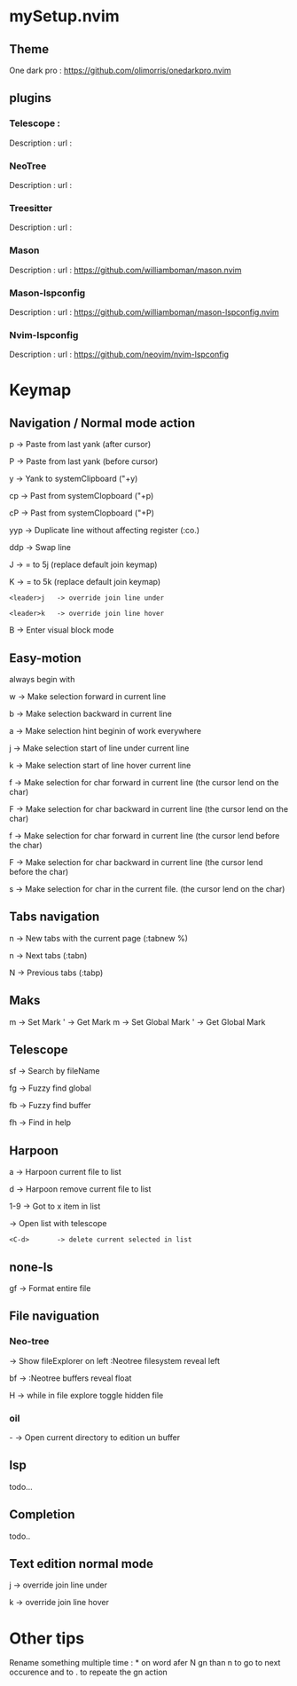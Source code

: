 # mySetup.nvim

## Theme
One dark pro : https://github.com/olimorris/onedarkpro.nvim

## plugins

### Telescope :
Description : 
url : 

### NeoTree
Description : 
url : 

### Treesitter
Description : 
url : 

### Mason
Description : 
url : https://github.com/williamboman/mason.nvim

### Mason-lspconfig
Description : 
url : https://github.com/williamboman/mason-lspconfig.nvim

### Nvim-lspconfig
Description : 
url : https://github.com/neovim/nvim-lspconfig
# Keymap

## Navigation / Normal mode action
<leader>p   -> Paste from last yank (after cursor)

<leader>P   -> Paste from last yank (before cursor)

<leader>y   -> Yank to systemClipboard ("+y)

<leader>cp  -> Past from systemClopboard ("+p)

<leader>cP  -> Past from systemClopboard ("+P)

yyp         -> Duplicate line without affecting register (:co.)

ddp         -> Swap line

J           -> = to 5j (replace default join keymap)

K           -> = to 5k (replace default join keymap)

    <leader>j   -> override join line under

    <leader>k   -> override join line hover

<leader>B   -> Enter visual block mode

## Easy-motion
always begin with <leader><leader>

w -> Make selection forward in current line

b -> Make selection backward in current line

a -> Make selection hint beginin of work everywhere

j -> Make selection start of line under current line

k -> Make selection start of line hover current line

f<char> -> Make selection for char forward in current line (the cursor lend on the char)

F<char> -> Make selection for char backward in current line (the cursor lend on the char)

f<char> -> Make selection for char forward in current line (the cursor lend before the char)

F<char> -> Make selection for char backward in current line (the cursor lend before the char)

s<char> -> Make selection for char in the current file. (the cursor lend on the char)


## Tabs navigation

<leader><leader>n -> New tabs with the current page (:tabnew %<CR>)

<leader>n   -> Next tabs (:tabn<CR>)

<leader>N   -> Previous tabs (:tabp<CR>)

## Maks
m<char>     -> Set Mark
'<char>     -> Get Mark
m<CHAR>     -> Set Global Mark
'<CHAR>     -> Get Global Mark

## Telescope

<leader>sf  -> Search by fileName

<leader>fg  -> Fuzzy find global

<leader>fb  -> Fuzzy find buffer

<leader>fh  -> Find in help

## Harpoon

<leader>a   -> Harpoon current file to list

<leader>d   -> Harpoon remove current file to list

<leader>1-9 -> Got to x item in list

<C-e>       -> Open list with telescope

    <C-d>       -> delete current selected in list

## none-ls

<leader>gf  -> Format entire file

## File naviguation

### Neo-tree

<C-n>       -> Show fileExplorer on left :Neotree filesystem reveal left<CR>

<leader>bf  -> :Neotree buffers reveal float<CR>

H           -> while in file explore toggle hidden file


### oil
\-           -> Open current directory to edition un buffer

## lsp
todo...

## Completion
todo..

## Text edition normal mode

<leader>j   -> override join line under

<leader>k   -> override join line hover

# Other tips

Rename something multiple time : 
\* on word afer N <action>gn than n to go to next occurence and to . to repeate the gn action

